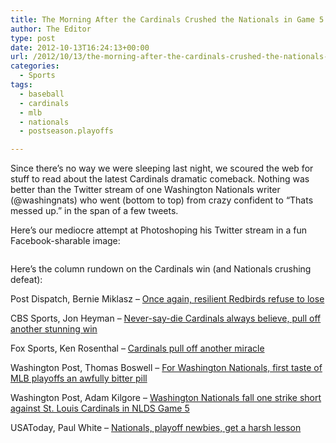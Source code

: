 ```yaml
---
title: The Morning After the Cardinals Crushed the Nationals in Game 5
author: The Editor
type: post
date: 2012-10-13T16:24:13+00:00
url: /2012/10/13/the-morning-after-the-cardinals-crushed-the-nationals-in-game-5/
categories:
  - Sports
tags:
  - baseball
  - cardinals
  - mlb
  - nationals
  - postseason.playoffs

---
```

<p style="text-align: left;">
  Since there&#8217;s no way we were sleeping last night, we scoured the web for stuff to read about the latest Cardinals dramatic comeback. Nothing was better than the Twitter stream of one Washington Nationals writer (@washingnats) who went (bottom to top) from crazy confident to &#8220;Thats messed up.&#8221; in the span of a few tweets.
</p>

<p style="text-align: left;">
  Here&#8217;s our mediocre attempt at Photoshoping his Twitter stream in a fun Facebook-sharable image:
</p>

<p style="text-align: center;">
  <a href="http://media.punchingkitty.com/wordpress/2012/10/thats_messed_up_nats.jpg"><img class="aligncenter  wp-image-14823" title="thats_messed_up_nats" src="http://media.punchingkitty.com/wordpress/2012/10/thats_messed_up_nats.jpg?filter=resize&w=550" alt="" /></a>
</p>

Here&#8217;s the column rundown on the Cardinals win (and Nationals crushing defeat):

Post Dispatch, Bernie Miklasz &#8211; <a href="http://www.stltoday.com/sports/baseball/professional/bernie-once-again-resilient-redbirds-refuse-to-lose/article_a1787f78-14f5-11e2-8952-0019bb30f31a.html" target="_blank">Once again, resilient Redbirds refuse to lose</a>

CBS Sports, Jon Heyman &#8211; <a href="http://www.cbssports.com/mlb/story/20553290/neversaydie-cardinals-always-believe-pull-off-another-stunning-win" target="_blank">Never-say-die Cardinals always believe, pull off another stunning win</a>

Fox Sports, Ken Rosenthal &#8211; <a href="http://msn.foxsports.com/mlb/story/st-louis-cardinals-pull-off-another-miracle-finish-in-nlds-game-5-reminiscent-of-2011-world-series-heroics-101212" target="_blank">Cardinals pull off another miracle</a>

Washington Post, Thomas Boswell &#8211; <a href="http://www.washingtonpost.com/sports/nationals/2012/10/13/52475f02-14e4-11e2-ba83-a7a396e6b2a7_print.html" target="_blank">For Washington Nationals, first taste of MLB playoffs an awfully bitter pill</a>

Washington Post, Adam Kilgore &#8211; <a href="http://www.washingtonpost.com/sports/nationals/nationals-lose-9-7-cardinals-advance-to-nlcs/2012/10/13/d1aabce2-14d7-11e2-ba83-a7a396e6b2a7_print.html" target="_blank">Washington Nationals fall one strike short against St. Louis Cardinals in NLDS Game 5</a>

USAToday, Paul White &#8211; <a href="http://www.usatoday.com/story/sports/mlb/nationals/2012/10/13/nationals-cardinals-collapse-game-5/1631107/" target="_blank">Nationals, playoff newbies, get a harsh lesson</a>